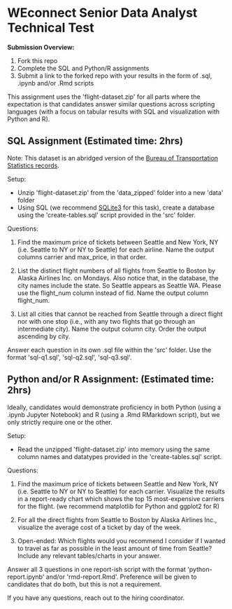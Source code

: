 # WEconnect Senior Data Analyst Technical Test

**Submission Overview:**  
1. Fork this repo
2. Complete the SQL and Python/R assignments
3. Submit a link to the forked repo with your results in the form of .sql, .ipynb and/or .Rmd scripts

This assignment uses the 'flight-dataset.zip' for all parts where the expectation is that candidates answer similar questions across scripting languages (with a focus on tabular results with SQL and visualization with Python and R).

## SQL Assignment (Estimated time: 2hrs)

Note: This dataset is an abridged version of the [Bureau of Transportation Statistics records](https://www.transtats.bts.gov/DL_SelectFields.asp?Table_ID=236&DB_Short_Name=On-Time).

Setup:
- Unzip 'flight-dataset.zip' from the 'data_zipped' folder into a new 'data' folder
- Using SQL (we recommend [SQLite3](https://www.sqlite.org/index.html) for this task), create a database using the 'create-tables.sql' script provided in the 'src' folder.

Questions:
1. Find the maximum price of tickets between Seattle and New York, NY (i.e. Seattle to NY or NY to Seattle) for each airline. Name the output columns carrier and max_price, in that order.

 
2. List the distinct flight numbers of all flights from Seattle to Boston by Alaska Airlines Inc. on Mondays. Also notice that, in the database, the city names include the state. So Seattle appears as Seattle WA. Please use the flight_num column instead of fid. Name the output column flight_num.

3. List all cities that cannot be reached from Seattle through a direct flight nor with one stop (i.e., with any two flights that go through an intermediate city). Name the output column city. Order the output ascending by city.

Answer each question in its own .sql file within the 'src' folder.  Use the format 'sql-q1.sql', 'sql-q2.sql', 'sql-q3.sql'.

## Python and/or R Assignment: (Estimated time: 2hrs)
Ideally, candidates would demonstrate proficiency in both Python (using a .ipynb Jupyter Notebook) and R (using a .Rmd RMarkdown script), but we only strictly require one or the other. 

Setup:
- Read the unzipped 'flight-dataset.zip' into memory using the same column names and datatypes provided in the 'create-tables.sql' script.

Questions:
1. Find the maximum price of tickets between Seattle and New York, NY (i.e. Seattle to NY or NY to Seattle) for each carrier. Visualize the results in a report-ready chart which shows the top 15 most-expensive carriers for the flight.  (we recommend matplotlib for Python and ggplot2 for R)

2. For all the direct flights from Seattle to Boston by Alaska Airlines Inc., visualize the average cost of a ticket by day of the week. 

3. Open-ended: Which flights would you recommend I consider if I wanted to travel as far as possible in the least amount of time from Seattle? Include any relevant tables/charts in your answer.

Answer all 3 questions in one report-ish script  with the format 'python-report.ipynb' and/or 'rmd-report.Rmd'. Preference will be given to candidates that do both, but this is not a requirement. 

If you have any questions, reach out to the hiring coordinator. 

